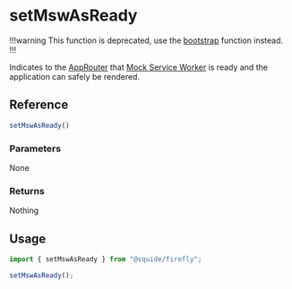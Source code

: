 # setMswAsReady

!!!warning
This function is deprecated, use the [bootstrap](../registration/bootstrap.md) function instead.
!!!

Indicates to the [AppRouter](../routing/appRouter.md) that [Mock Service Worker](https://mswjs.io/) is ready and the application can safely be rendered.

## Reference

```ts
setMswAsReady()
```

### Parameters

None

### Returns

Nothing

## Usage

```ts
import { setMswAsReady } from "@squide/firefly";

setMswAsReady();
```
